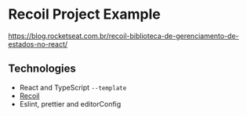 
# Recoil Project Example

https://blog.rocketseat.com.br/recoil-biblioteca-de-gerenciamento-de-estados-no-react/

## Technologies
- React and TypeScript `--template`
- [Recoil](https://recoiljs.org/)
- Eslint, prettier and editorConfig
